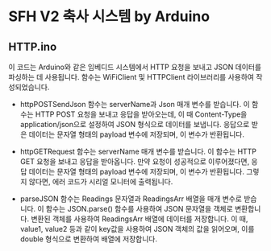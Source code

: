 # SFH V2 축사 시스템 by Arduino

## HTTP.ino

이 코드는 Arduino와 같은 임베디드 시스템에서 HTTP 요청을 보내고 JSON 데이터를 파싱하는 데 사용됩니다. 함수는 WiFiClient 및 HTTPClient 라이브러리를 사용하여 작성되었습니다.

- httpPOSTSendJson 함수는 serverName과 Json 매개 변수를 받습니다. 이 함수는 HTTP POST 요청을 보내고 응답을 받아오는데, 이 때 Content-Type을 application/json으로 설정하여 JSON 형식으로 데이터를 보냅니다. 응답으로 받은 데이터는 문자열 형태의 payload 변수에 저장되며, 이 변수가 반환됩니다.

- httpGETRequest 함수는 serverName 매개 변수를 받습니다. 이 함수는 HTTP GET 요청을 보내고 응답을 받아옵니다. 만약 요청이 성공적으로 이루어졌다면, 응답 데이터는 문자열 형태의 payload 변수에 저장되며, 이 변수가 반환됩니다. 그렇지 않다면, 에러 코드가 시리얼 모니터에 출력됩니다.

- parseJSON 함수는 Readings 문자열과 ReadingsArr 배열을 매개 변수로 받습니다. 이 함수는 JSON.parse() 함수를 사용하여 JSON 문자열을 객체로 변환합니다. 변환된 객체를 사용하여 ReadingsArr 배열에 데이터를 저장합니다. 이 때, value1, value2 등과 같이 key값을 사용하여 JSON 객체의 값을 읽어오며, 이를 double 형식으로 변환하여 배열에 저장합니다.
